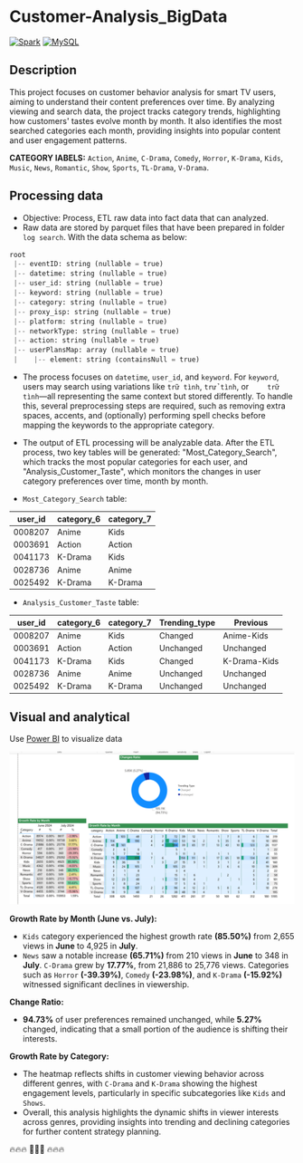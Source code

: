 # Customer-Analysis_BigData
[![Spark](https://img.shields.io/badge/Spark-3.5.1-orange)](https://spark.apache.org/)
[![MySQL](https://img.shields.io/badge/MySQL-8.4.2-blue)](https://dev.mysql.com/doc/)


## Description

This project focuses on customer behavior analysis for smart TV users, aiming to understand their content preferences over time. By analyzing viewing and search data, the project tracks category trends, highlighting how customers' tastes evolve month by month. It also identifies the most searched categories each month, providing insights into popular content and user engagement patterns.

**CATEGORY lABELS:** `Action`, `Anime`, `C-Drama`, `Comedy`, `Horror`, `K-Drama`, `Kids`, `Music`, `News`, `Romantic`, `Show`, `Sports`, `TL-Drama`, `V-Drama`.

## Processing data
* Objective: Process, ETL raw data into fact data that can analyzed.
* Raw data are stored by parquet files that have been prepared in folder `log search`. With the data schema as below:

```python
root
 |-- eventID: string (nullable = true)
 |-- datetime: string (nullable = true)
 |-- user_id: string (nullable = true)
 |-- keyword: string (nullable = true)
 |-- category: string (nullable = true)
 |-- proxy_isp: string (nullable = true)
 |-- platform: string (nullable = true)
 |-- networkType: string (nullable = true)
 |-- action: string (nullable = true)
 |-- userPlansMap: array (nullable = true)
 |    |-- element: string (containsNull = true)
```
* The process focuses on `datetime`, `user_id`, and `keyword`. For `keyword`, users may search using variations like `trữ tình`, `trử tình`, or `    trữ tình`—all representing the same context but stored differently. To handle this, several preprocessing steps are required, such as removing extra spaces, accents, and (optionally) performing spell checks before mapping the keywords to the appropriate category.

* The output of ETL processing will be analyzable data. After the ETL process, two key tables will be generated: "Most_Category_Search", which tracks the most popular categories for each user, and "Analysis_Customer_Taste", which monitors the changes in user category preferences over time, month by month.

* `Most_Category_Search` table:

user_id|category_6|category_7|
---|---|---|
0008207|Anime|Kids|
0003691|Action|Action|
0041173|K-Drama|Kids|
0028736|Anime|Anime|
0025492|K-Drama|K-Drama|

* `Analysis_Customer_Taste` table:

user_id|category_6|category_7|Trending_type|Previous|
---|---|---|---|---|
0008207|Anime|Kids|Changed|Anime-Kids|
0003691|Action|Action|Unchanged|Unchanged|
0041173|K-Drama|Kids|Changed|K-Drama-Kids|
0028736|Anime|Anime|Unchanged|Unchanged|
0025492|K-Drama|K-Drama|Unchanged|Unchanged|
## Visual and analytical

Use [Power BI](https://app.powerbi.com/) to visualize data

![all_text](./images/image.png)

**Growth Rate by Month (June vs. July):**

* `Kids` category experienced the highest growth rate **(85.50%)** from 2,655 views in **June** to 4,925 in **July**.
* `News` saw a notable increase **(65.71%)** from 210 views in **June** to 348 in **July**.
`C-Drama` grew by **17.77%**, from 21,886 to 25,776 views.
Categories such as `Horror` **(-39.39%)**, `Comedy` **(-23.98%)**, and `K-Drama` **(-15.92%)** witnessed significant declines in viewership.

**Change Ratio:**

* **94.73%** of user preferences remained unchanged, while **5.27%** changed, indicating that a small portion of the audience is shifting their interests.

**Growth Rate by Category:**

* The heatmap reflects shifts in customer viewing behavior across different genres, with `C-Drama` and `K-Drama` showing the highest engagement levels, particularly in specific subcategories like `Kids` and `Shows`.
* Overall, this analysis highlights the dynamic shifts in viewer interests across genres, providing insights into trending and declining categories for further content strategy planning.

🔥🔥🔥 🤝🤝🤝 🔥🔥🔥
